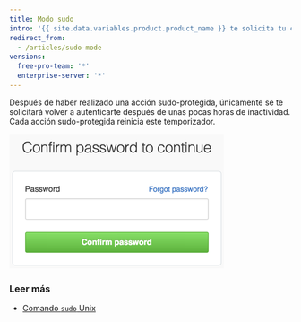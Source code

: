 ```yaml
---
title: Modo sudo
intro: '{{ site.data.variables.product.product_name }} te solicita tu contraseña antes de poder modificar tu dirección de correo electrónico, autorizar aplicaciones de terceros, o agregar nuevas llaves públicas, o iniciar otras acciones *sudo-protected* (sudo-protegidas).'
redirect_from:
  - /articles/sudo-mode
versions:
  free-pro-team: '*'
  enterprise-server: '*'
---
```


Después de haber realizado una acción sudo-protegida, únicamente se te solicitará volver a autenticarte después de unas pocas horas de inactividad. Cada acción sudo-protegida reinicia este temporizador.

![Diálogo Modo sudo](/assets/images/help/settings/sudo_mode_popup.png)

### Leer más

- [Comando `sudo` Unix](http://en.wikipedia.org/wiki/Sudo)
